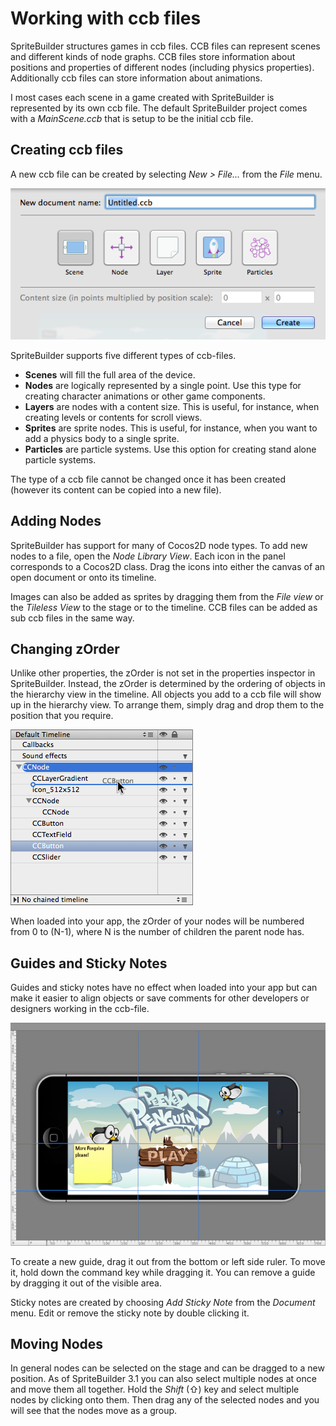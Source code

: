 # Working with ccb files

SpriteBuilder structures games in ccb files. CCB files can represent scenes and different kinds of node graphs. CCB files store information about positions and properties of different nodes (including physics properties). Additionally ccb files can store information about animations.

I most cases each scene in a game created with SpriteBuilder is represented by its own ccb file. The default SpriteBuilder project comes with a *MainScene.ccb* that is setup to be the initial ccb file.

## Creating ccb files
A new ccb file can be created by selecting *New > File...* from the *File* menu.

![image](new-ccb.png)

SpriteBuilder supports five different types of ccb-files.

- **Scenes** will fill the full area of the device.
- **Nodes** are logically represented by a single point. Use this type for creating character animations or other game components.
- **Layers** are nodes with a content size. This is useful, for instance, when creating levels or contents for scroll views.
- **Sprites** are sprite nodes. This is useful, for instance, when you want to add a physics body to a single sprite.
- **Particles** are particle systems. Use this option for creating stand alone particle systems.

The type of a ccb file cannot be changed once it has been created (however its content can be copied into a new file).

## Adding Nodes
SpriteBuilder has support for many of Cocos2D node types. To add new nodes to a file, open the *Node Library View*. Each icon in the panel corresponds to a Cocos2D class. Drag the icons into either the canvas of an open document or onto its timeline.

Images can also be added as sprites by dragging them from the *File view* or the *Tileless View* to the stage or to the timeline. CCB files can be added as sub ccb files in the same way.

## Changing zOrder
Unlike other properties, the zOrder is not set in the properties inspector in SpriteBuilder. Instead, the zOrder is determined by the ordering of objects in the hierarchy view in the timeline. All objects you add to a ccb file will show up in the hierarchy view. To arrange them, simply drag and drop them to the position that you require.

![image](ccb-order.png)

When loaded into your app, the zOrder of your nodes will be numbered from 0 to (N-1), where N is the number of children the parent node has. 

## Guides and Sticky Notes
Guides and sticky notes have no effect when loaded into your app but can make it easier to align objects or save comments for other developers or designers working in the ccb-file.

![image](sticky-notes.png)

To create a new guide, drag it out from the bottom or left side ruler. To move it, hold down the command key while dragging it. You can remove a guide by dragging it out of the visible area.

Sticky notes are created by choosing *Add Sticky Note* from the *Document* menu. Edit or remove the sticky note by double clicking it.

## Moving Nodes

In general nodes can be selected on the stage and can be dragged to a new position. As of SpriteBuilder 3.1 you can also select multiple nodes at once and move them all together. Hold the *Shift* (⇧) key and select multiple nodes by clicking onto them. Then drag any of the selected nodes and you will see that the nodes move as a group.
